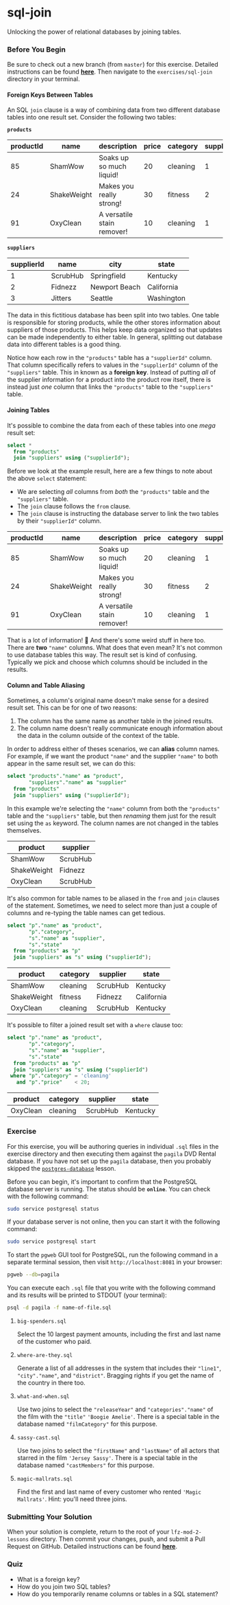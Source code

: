 # sql-join

Unlocking the power of relational databases by joining tables.

### Before You Begin

Be sure to check out a new branch (from `master`) for this exercise. Detailed instructions can be found [**here**](../../guides/before-each-exercise.md). Then navigate to the `exercises/sql-join` directory in your terminal.

#### Foreign Keys Between Tables

An SQL `join` clause is a way of combining data from two different database tables into one result set. Consider the following two tables:

**`products`**

| productId | name        | description                | price | category | supplierId |
|-----------|-------------|----------------------------|-------|----------|------------|
| 85        | ShamWow     | Soaks up so much liquid!   | 20    | cleaning | 1          |
| 24        | ShakeWeight | Makes you really strong!   | 30    | fitness  | 2          |
| 91        | OxyClean    | A versatile stain remover! | 10    | cleaning | 1          |

**`suppliers`**

| supplierId | name     | city          | state      |
|------------|----------|---------------|------------|
| 1          | ScrubHub | Springfield   | Kentucky   |
| 2          | Fidnezz  | Newport Beach | California |
| 3          | Jitters  | Seattle       | Washington |

The data in this fictitious database has been split into two tables. One table is responsible for storing products, while the other stores information about suppliers of those products. This helps keep data organized so that updates can be made independently to either table. In general, splitting out database data into different tables is a good thing.

Notice how each row in the `"products"` table has a `"supplierId"` column. That column specifically refers to values in the `"supplierId"` column of the `"suppliers"` table. This in known as a **foreign key**. Instead of putting _all_ of the supplier information for a product into the product row itself, there is instead just _one_ column that links the `"products"` table to the `"suppliers"` table.

#### Joining Tables

It's possible to combine the data from each of these tables into one _mega_ result set:

```sql
select *
  from "products"
  join "suppliers" using ("supplierId");
```

Before we look at the example result, here are a few things to note about the above `select` statement:

- We are selecting _all_ columns from _both_ the `"products"` table and the `"suppliers"` table.
- The `join` clause follows the `from` clause.
- The `join` clause is instructing the database server to link the two tables by their `"supplierId"` column.

| productId | name        | description                | price | category | supplierId | name     | city          | state      |
|-----------|-------------|----------------------------|-------|----------|------------|----------|---------------|------------|
| 85        | ShamWow     | Soaks up so much liquid!   | 20    | cleaning | 1          | ScrubHub | Springfield   | Kentucky   |
| 24        | ShakeWeight | Makes you really strong!   | 30    | fitness  | 2          | Fidnezz  | Newport Beach | California |
| 91        | OxyClean    | A versatile stain remover! | 10    | cleaning | 1          | ScrubHub | Springfield   | Kentucky   |

That is a lot of information! 🤔 And there's some weird stuff in here too. There are **two** `"name"` columns. What does that even mean? It's not common to use database tables this way. The result set is kind of confusing. Typically we pick and choose which columns should be included in the results.

#### Column and Table Aliasing

Sometimes, a column's original name doesn't make sense for a desired result set. This can be for one of two reasons:

1. The column has the same name as another table in the joined results.
1. The column name doesn't really communicate enough information about the data in the column outside of the context of the table.

In order to address either of theses scenarios, we can **alias** column names. For example, if we want the product `"name"` and the supplier `"name"` to both appear in the same result set, we can do this:

```sql
select "products"."name" as "product",
       "suppliers"."name" as "supplier"
  from "products"
  join "suppliers" using ("supplierId");
```

In this example we're selecting the `"name"` column from both the `"products"` table and the `"suppliers"` table, but then _renaming_ them just for the result set using the `as` keyword. The column names are not changed in the tables themselves.

| product     | supplier |
|-------------|----------|
| ShamWow     | ScrubHub |
| ShakeWeight | Fidnezz  |
| OxyClean    | ScrubHub |

It's also common for table names to be aliased in the `from` and `join` clauses of the statement. Sometimes, we need to select more than just a couple of columns and re-typing the table names can get tedious.

```sql
select "p"."name" as "product",
       "p"."category",
       "s"."name" as "supplier",
       "s"."state"
  from "products" as "p"
  join "suppliers" as "s" using ("supplierId");
```

| product     | category | supplier | state      |
|-------------|----------|----------|------------|
| ShamWow     | cleaning | ScrubHub | Kentucky   |
| ShakeWeight | fitness  | Fidnezz  | California |
| OxyClean    | cleaning | ScrubHub | Kentucky   |

It's possible to filter a joined result set with a `where` clause too:

```sql
select "p"."name" as "product",
       "p"."category",
       "s"."name" as "supplier",
       "s"."state"
  from "products" as "p"
  join "suppliers" as "s" using ("supplierId")
 where "p"."category" = 'cleaning'
   and "p"."price"    < 20;
```

| product     | category | supplier | state      |
|-------------|----------|----------|------------|
| OxyClean    | cleaning | ScrubHub | Kentucky   |

### Exercise

For this exercise, you will be authoring queries in individual `.sql` files in the exercise directory and then executing them against the `pagila` DVD Rental database. If you have not set up the `pagila` database, then you probably skipped the [`postgres-database`](../postgres-database) lesson.

Before you can begin, it's important to confirm that the PostgreSQL database server is running. The status should be **`online`**. You can check with the following command:

```bash
sudo service postgresql status
```

If your database server is not online, then you can start it with the following command:

```bash
sudo service postgresql start
```

To start the `pgweb` GUI tool for PostgreSQL, run the following command in a separate terminal session, then visit `http://localhost:8081` in your browser:

```bash
pgweb --db=pagila
```

You can execute each `.sql` file that you write with the following command and its results will be printed to STDOUT (your terminal):

```bash
psql -d pagila -f name-of-file.sql
```

1. `big-spenders.sql`

    Select the 10 largest payment amounts, including the first and last name of the customer who paid.

1. `where-are-they.sql`

    Generate a list of all addresses in the system that includes their `"line1"`, `"city"."name"`, and `"district"`. Bragging rights if you get the name of the country in there too.

1. `what-and-when.sql`

    Use two joins to select the `"releaseYear"` and `"categories"."name"` of the film with the `"title"` `'Boogie Amelie'`. There is a special table in the database named `"filmCategory"` for this purpose.

1. `sassy-cast.sql`

    Use two joins to select the `"firstName"` and `"lastName"` of all actors that starred in the film `'Jersey Sassy'`. There is a special table in the database named `"castMembers"` for this purpose.

1. `magic-mallrats.sql`

    Find the first and last name of every customer who rented `'Magic Mallrats'`. Hint: you'll need three joins.

### Submitting Your Solution

When your solution is complete, return to the root of your `lfz-mod-2-lessons` directory. Then commit your changes, push, and submit a Pull Request on GitHub. Detailed instructions can be found [**here**](../../guides/after-each-exercise.md).

### Quiz

- What is a foreign key?
- How do you join two SQL tables?
- How do you temporarily rename columns or tables in a SQL statement?
